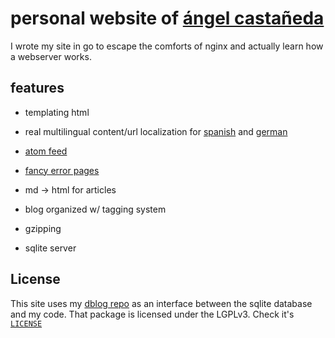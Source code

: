 # personal website of [ángel castañeda](https://www.angel-castaneda.com)

I wrote my site in go to escape the comforts of nginx and actually learn how a
webserver works.

## features

* templating html

* real multilingual content/url localization for
  [spanish](https://es.angel-castaneda.com) and
  [german](https://de.angel-castaneda.com)

* [atom feed](https://www.angel-castaneda.com/atom.xml)

* [fancy error pages](https://www.angel-castaneda.com/page/doesnt/exist)

* md -> html for articles

* blog organized w/ tagging system

* gzipping

* sqlite server

## License

This site uses my [dblog repo](https://git.acsq.me/dblog) as an interface
between the sqlite database and my code. That package is licensed under the
LGPLv3. Check it's [`LICENSE`](https://git.acsq.me/dblog/tree/LICENSE/)
